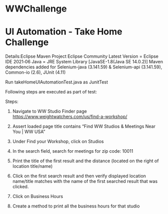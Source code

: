 # WWChallenge
# UI Automation - Take Home Challenge

Details:Eclipse Maven Project 
Eclipse Community Latest Version = Eclipse IDE 2021‑06
Java = JRE System Library [JavaSE-1.8(Java SE 14.0.2)]
Maven dependencies added for Selenium-java (3.141.59) & Selenium-api (3.141.59), Common-io (2.6), JUnit (4.11)

Run takeHomeUIAutomationTest.java as JunitTest 

Following steps are executed as part of test:

Steps:

1) Navigate to WW Studio Finder page  https://www.weightwatchers.com/us/find-a-workshop/

2) Assert loaded page title contains “Find WW Studios & Meetings Near You | WW USA”

3) Under Find your Workshop, click on Studios

4) In the search field, search for meetings for zip code: 10011

5) Print the title of the first result and the distance (located on the right of location title/name)

6) Click on the first search result and then verify displayed location name/title matches with the name of the first searched result that was clicked.

7) Click on Business Hours

8) Create a method to print all the business hours for that studio


